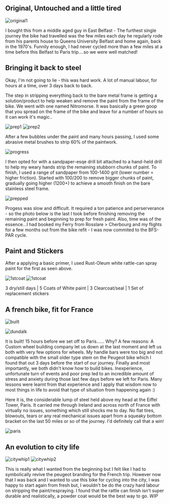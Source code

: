 ## Original, Untouched and a little tired

![original1](/assets/images/portfolio/original_vintage.jpg)

I bought this from a middle aged guy in East Belfast - The furthest single journey the bike had travelled was the few miles each day he regularly rode from his parents house to Queens University Belfast and home again, back in the 1970's. Funnily enough, I had never cycled more than a few miles at a time before this Belfast to Paris trip....so we were well matched!

## Bringing it back to steel

Okay, I'm not going to lie - this was hard work. A lot of manual labour, for hours at a time, over 3 days back to back.

The step in stripping everything back to the bare metal frame is getting a solution/product to help weaken and remove the paint from the frame of the bike. We went with one named Nitromorse. It was basically a green goop that you spread on the frame of the bike and leave for a number of hours so it can work it's magic..

![prep1](/assets/images/portfolio/frame_preppn.jpg)
![prep2](/assets/images/portfolio/preppn.jpg)

After a few bubbles under the paint and many hours passing, I used some abrasive metal brushes to strip 60% of the paintwork.

![progress](/assets/images/portfolio/almost_there.jpg)

I then opted for with a sandpaper-esqe drill bit attached to a hand-held drill to help my weary hands strip the remaining stubborn chunks of paint. To finish, I used a range of sandpaper from 100-1400 grit (lower number = higher friction). Started with 100/200 to remove bigger chunks of paint, gradually going higher (1200+) to achieve a smooth finish on the bare stainless steel frame.

![prepped](/assets/images/portfolio/frame_prepped.jpg)

Progess was slow and difficult. It required a ton patience and perserverance - so the photo below is the last I took before finishing removing the remaining paint and beginning to prep for fresh paint. Also, time was of the essence...I had booked my Ferry from Rosslare > Cherbourg and my flights for a few months out from the bike refit - I was now commited to the BFS-PAR cycle.

## Paint and Stickers

After a applying a basic primer, I used Rust-Oleum white rattle-can spray paint for the first as seen above.

![1stcoat](/assets/images/portfolio/1st_coat.jpg)
![1stcoat](/assets/images/portfolio/frame_complete.jpg)

3 dry/still days | 5 Coats of White paint | 3 Clearcoat/seal | 1 Set of replacement stickers

## A french bike, fit for France

![built](/assets/images/portfolio/belfast.jpg)

![dundalk](/assets/images/portfolio/dundalk.jpg)

It is built! 15 hours before we set off to Paris...... Why? A few reasons: A Custom wheel building company let us down at the last moment and left us both with very few options for wheels. My handle bars were too big and not compatible with the small older type stem on the Peugeot bike which I found that out 3 days before the start of our journey. Finally and most importantly, we both didn't know how to build bikes. Inexperience, unfortunate turn of events and poor prep led to an incredible amount of stress and anxiety during those last few days before we left for Paris. Many lessons were learnt from that experience and I apply that wisdom now to most things in life to avoid that type of situation from happening again :)

Here it is, the considerable lump of steel held above my head at the Eiffel Tower, Paris. It carried me through Ireland and across north of France with virtually no issues, something which still shocks me to day. No flat tires, blowouts, tears or any real mechanical issues apart from a squeaky bottom bracket on the last 50 miles or so of the journey. I'd definitely call that a win!

![paris](/assets/images/portfolio/bike_full.jpg)

## An evolution to city life

![citywhip1](/assets/images/portfolio/bikeproj_full.jpeg)
![citywhip2](/assets/images/portfolio/new_whip.jpg) 

This is really what I wanted from the beginning but I felt like I had to symbolically revive the peugeot branding for the French trip. However now that I was back and I wanted to use this bike for cycling into the city, I was happy to start again from fresh but, I wouldn't be do the crazy hard labour on stripping the paint/respraying. I found that the rattle can finish isn't super durable and realistically, a powder coat would be the best way to go. *WIP*

